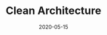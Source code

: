 ---
title: "Clean Architecture"
description: ""
featured_image: '/images/power_of_habit.png'
date: "2020-05-15"
draft: true
---